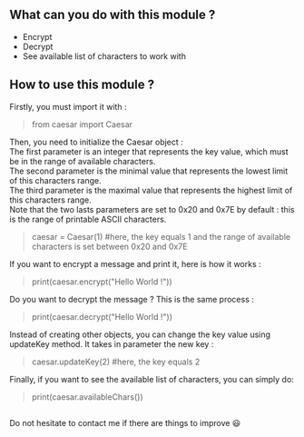 ## **What can you do with this module ?**

- Encrypt 
- Decrypt
- See available list of characters to work with

## **How to use this module ?**

Firstly, you must import it with : 
> from caesar import Caesar

Then, you need to initialize the Caesar object :<br>
The first parameter is an integer that represents the key value, which must be in the range of available characters.<br>
The second parameter is the minimal value that represents the lowest limit of this characters range.<br>
The third parameter is the maximal value that represents the highest limit of this characters range.<br>
Note that the two lasts parameters are set to 0x20 and 0x7E by default : this is the range of printable ASCII characters.<br>
> caesar = Caesar(1)    #here, the key equals 1 and the range of available characters is set between 0x20 and 0x7E

If you want to encrypt a message and print it, here is how it works : 
> print(caesar.encrypt("Hello World !"))

Do you want to decrypt the message ? This is the same process :
> print(caesar.decrypt("Hello World !"))

Instead of creating other objects, you can change the key value using updateKey method. It takes in parameter the new key : 
> caesar.updateKey(2)   #here, the key equals 2

Finally, if you want to see the available list of characters, you can simply do:
> print(caesar.availableChars())

##
Do not hesitate to contact me if there are things to improve :smiley:
